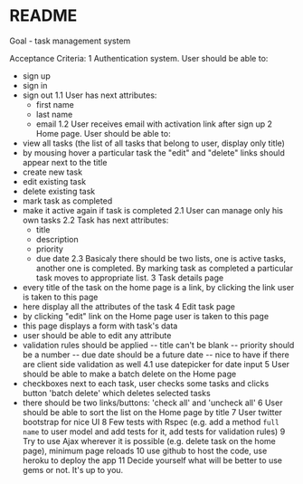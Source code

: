 # README

Goal - task management system

Acceptance Criteria:
1 Authentication system. User should be able to:
  - sign up
  - sign in
  - sign out
  1.1 User has next attributes:
    - first name
    - last name
    - email
  1.2 User receives email with activation link after sign up
2 Home page. User should be able to:
  - view all tasks (the list of all tasks that belong to user, display only title)
  - by mousing hover a particular task the "edit" and "delete" links should appear next to the title
  - create new task
  - edit existing task
  - delete existing task
  - mark task as completed
  - make it active again if task is completed
  2.1 User can manage only his own tasks
  2.2 Task has next attributes:
       - title
       - description
       - priority
       - due date
  2.3 Basicaly there should be two lists, one is active tasks, another one is completed.
 By marking task as completed a particular task moves to appropriate list. 
3 Task details page
   - every title of the task on the home page is a link, by clicking the link user is taken to this page
   - here display all the attributes of the task
4 Edit task page
   - by clicking "edit" link on the Home page user is taken to this page
   - this page displays a form with task's data
   - user should be able to edit any attribute
   - validation rules should be applied
      -- title can't be blank
      -- priority should be a number
      -- due date should be a future date
      -- nice to have if there are client side validation as well
   4.1 use datepicker for date input
5 User should be able to make a batch delete on the Home page
  - checkboxes next to each task, user checks some tasks and clicks button 'batch delete' which
 deletes selected tasks
  - there should be two links/buttons: 'check all' and 'uncheck all'
6 User should be able to sort the list on the Home page by title
7 User twitter bootstrap for nice UI
8 Few tests with Rspec (e.g. add a method `full name` to user model and add tests for it, add tests for validation rules)
9 Try to use Ajax wherever it is possible (e.g. delete task on the home page), minimum page reloads
10 use github to host the code, use heroku to deploy the app
11 Decide yourself what will be better to use gems or not. It's up to you.